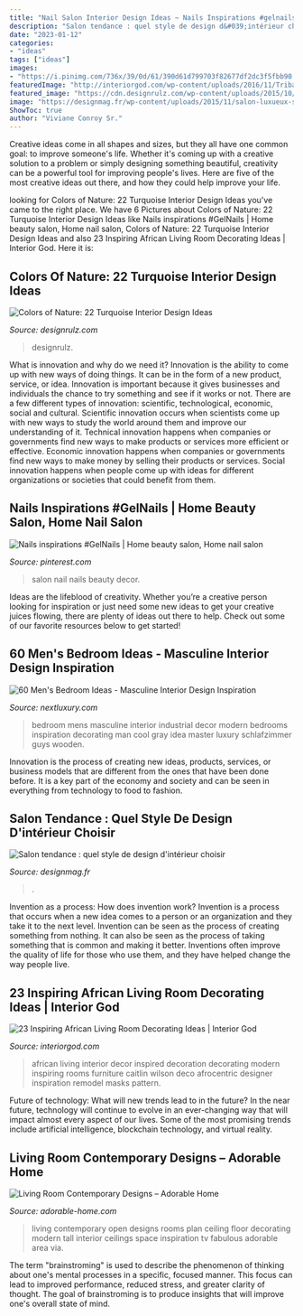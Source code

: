 ```yaml
---
title: "Nail Salon Interior Design Ideas ~ Nails Inspirations #gelnails"
description: "Salon tendance : quel style de design d&#039;intérieur choisir"
date: "2023-01-12"
categories:
- "ideas"
tags: ["ideas"]
images:
- "https://i.pinimg.com/736x/39/0d/61/390d61d799703f82677df2dc3f5fbb90.jpg"
featuredImage: "http://interiorgod.com/wp-content/uploads/2016/11/Tribal-pattern-for-African-inspired-home-design.jpg"
featured_image: "https://cdn.designrulz.com/wp-content/uploads/2015/10/Turquoise-designrulz-interior.jpg"
image: "https://designmag.fr/wp-content/uploads/2015/11/salon-luxueux-style-design.jpg"
ShowToc: true
author: "Viviane Conroy Sr."
---
```



Creative ideas come in all shapes and sizes, but they all have one common goal: to improve someone's life. Whether it's coming up with a creative solution to a problem or simply designing something beautiful, creativity can be a powerful tool for improving people's lives. Here are five of the most creative ideas out there, and how they could help improve your life.

	

		
looking for Colors of Nature: 22 Turquoise Interior Design Ideas you've came to the right place. We have 6 Pictures about Colors of Nature: 22 Turquoise Interior Design Ideas like Nails inspirations #GelNails | Home beauty salon, Home nail salon, Colors of Nature: 22 Turquoise Interior Design Ideas and also 23 Inspiring African Living Room Decorating Ideas | Interior God. Here it is:
		
    
## Colors Of Nature: 22 Turquoise Interior Design Ideas

<img loading=lazy src="https://cdn.designrulz.com/wp-content/uploads/2015/10/Turquoise-designrulz-interior.jpg" onerror="this.onerror=null;this.src='https://tse4.mm.bing.net/th?id=OIP.ZBOLBIksRruVwE__WixTbwHaKX&amp;pid=15.1';" alt="Colors of Nature: 22 Turquoise Interior Design Ideas">

_Source: designrulz.com_

>designrulz. 

	

What is innovation and why do we need it?
Innovation is the ability to come up with new ways of doing things. It can be in the form of a new product, service, or idea. Innovation is important because it gives businesses and individuals the chance to try something and see if it works or not.
There are a few different types of innovation: scientific, technological, economic, social and cultural. Scientific innovation occurs when scientists come up with new ways to study the world around them and improve our understanding of it. Technical innovation happens when companies or governments find new ways to make products or services more efficient or effective. Economic innovation happens when companies or governments find new ways to make money by selling their products or services. Social innovation happens when people come up with ideas for different organizations or societies that could benefit from them.

    
## Nails Inspirations #GelNails | Home Beauty Salon, Home Nail Salon

<img loading=lazy src="https://i.pinimg.com/736x/39/0d/61/390d61d799703f82677df2dc3f5fbb90.jpg" onerror="this.onerror=null;this.src='https://tse1.mm.bing.net/th?id=OIP.tUjftU2Of8kSyTLVjeCdmQHaNC&amp;pid=15.1';" alt="Nails inspirations #GelNails | Home beauty salon, Home nail salon">

_Source: pinterest.com_

>salon nail nails beauty decor. 

	

Ideas are the lifeblood of creativity. Whether you’re a creative person looking for inspiration or just need some new ideas to get your creative juices flowing, there are plenty of ideas out there to help. Check out some of our favorite resources below to get started!

    
## 60 Men&#039;s Bedroom Ideas - Masculine Interior Design Inspiration

<img loading=lazy src="http://nextluxury.com/wp-content/uploads/industrial-mens-bedroom-ideas.jpg" onerror="this.onerror=null;this.src='https://tse2.mm.bing.net/th?id=OIP.G8w16s6tqYLwPUeZzLfCRgHaLH&amp;pid=15.1';" alt="60 Men&#039;s Bedroom Ideas - Masculine Interior Design Inspiration">

_Source: nextluxury.com_

>bedroom mens masculine interior industrial decor modern bedrooms inspiration decorating man cool gray idea master luxury schlafzimmer guys wooden. 

	

Innovation is the process of creating new ideas, products, services, or business models that are different from the ones that have been done before. It is a key part of the economy and society and can be seen in everything from technology to food to fashion.

    
## Salon Tendance : Quel Style De Design D&#039;intérieur Choisir

<img loading=lazy src="https://designmag.fr/wp-content/uploads/2015/11/salon-luxueux-style-design.jpg" onerror="this.onerror=null;this.src='https://tse1.mm.bing.net/th?id=OIP.DavIQQUoZzZ0OHP1TXhUNQHaLH&amp;pid=15.1';" alt="Salon tendance : quel style de design d&#039;intérieur choisir">

_Source: designmag.fr_

>. 

	

Invention as a process: How does invention work?
Invention is a process that occurs when a new idea comes to a person or an organization and they take it to the next level. Invention can be seen as the process of creating something from nothing. It can also be seen as the process of taking something that is common and making it better. Inventions often improve the quality of life for those who use them, and they have helped change the way people live.

    
## 23 Inspiring African Living Room Decorating Ideas | Interior God

<img loading=lazy src="http://interiorgod.com/wp-content/uploads/2016/11/Tribal-pattern-for-African-inspired-home-design.jpg" onerror="this.onerror=null;this.src='https://tse4.mm.bing.net/th?id=OIP.f8CsAefI7l2nOwqInWpfhQHaJ4&amp;pid=15.1';" alt="23 Inspiring African Living Room Decorating Ideas | Interior God">

_Source: interiorgod.com_

>african living interior decor inspired decoration decorating modern inspiring rooms furniture caitlin wilson deco afrocentric designer inspiration remodel masks pattern. 

	

Future of technology: What will new trends lead to in the future?
In the near future, technology will continue to evolve in an ever-changing way that will impact almost every aspect of our lives. Some of the most promising trends include artificial intelligence, blockchain technology, and virtual reality.

    
## Living Room Contemporary Designs – Adorable Home

<img loading=lazy src="https://adorable-home.com/wp-content/gallery/living-room-contemporary-designs/contemporary-living-rooms-8.jpg" onerror="this.onerror=null;this.src='https://tse2.mm.bing.net/th?id=OIP.QeybuEl_5s-bkzV26NvVTwHaII&amp;pid=15.1';" alt="Living Room Contemporary Designs – Adorable Home">

_Source: adorable-home.com_

>living contemporary open designs rooms plan ceiling floor decorating modern tall interior ceilings space inspiration tv fabulous adorable area via. 

	

The term "brainstroming" is used to describe the phenomenon of thinking about one's mental processes in a specific, focused manner. This focus can lead to improved performance, reduced stress, and greater clarity of thought. The goal of brainstroming is to produce insights that will improve one's overall state of mind.

